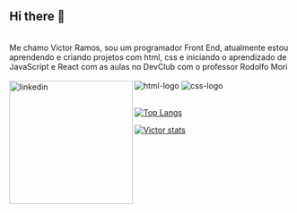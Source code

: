 ## Hi there 👋
<br>
Me chamo Victor Ramos, sou um programador Front End, atualmente estou aprendendo e criando projetos com html, css e iniciando o aprendizado de JavaScript e React com as aulas no DevClub com o professor Rodolfo Mori
<br>
<br>
<img src="https://img.shields.io/badge/HTML5-E34F26?style=for-the-badge&logo=html5&logoColor=white" alt="html-logo">


<img src="https://img.shields.io/badge/CSS3-1572B6?style=for-the-badge&logo=css3&logoColor=white" alt="css-logo" /> 

<a href="www.linkedin.com/in/victorramosdarocha">
<img align= "left" alt= "linkedin" width="220px " src= "https://cdn.jsdelivr.net/npm/simple-icons@v3/icons/linkedin,svg" />
</a>
<br>
<br>

[![Top Langs](https://github-readme-stats.vercel.app/api/top-langs/?username=VictorRamosr)](https://github.com/anuraghazra/github-readme-stats)

[![Victor stats](https://github-readme-stats.vercel.app/api?username=VictorRamosr)](https://github.com/anuraghazr/github-readme-stats)




